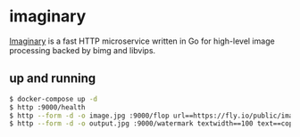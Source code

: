 imaginary
=========

[Imaginary][1] is a fast HTTP microservice written in Go for high-level image
processing backed by bimg and libvips.

## up and running

```bash
$ docker-compose up -d
$ http :9000/health
$ http --form -d -o image.jpg :9000/flop url==https://fly.io/public/images/image-service.jpg
$ http --form -d -o output.jpg :9000/watermark textwidth==100 text==copyright font=='sans 12' opacity==0.5 color==255,200,50 file@image.jpg
```

[1]: https://github.com/h2non/imaginary
